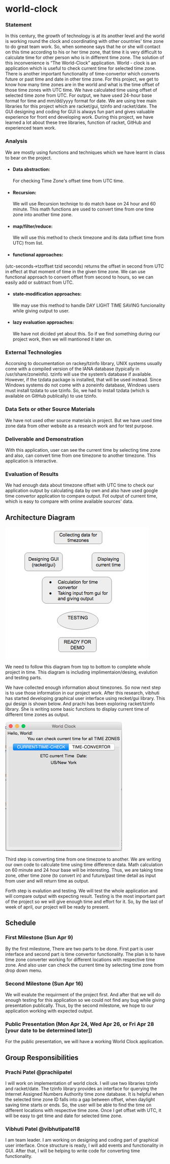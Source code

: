 # world-clock

### Statement
   In this century, the growth of technology is at its another level and the world is working round the clock and coordinating with other countries' time zone to do great team work. So, when someone says that he or she will contact on this time according to his or her time zone, that time it is very difficult to calculate time for other person who is in different time zone. The solution of this inconvenience is “The World-Clock” application. World - clock is an application which is useful to check current time for selected time zone. There is another important functionality of time-convertor which converts future or past time and date in other time zone. For this project, we get to know how many time zones are in the world and what is the time offset of those time zones with UTC time. We have calculated time using offset of selected time zone from UTC. For output, we have used 24-hour base format for time and mm/dd/yyyy format for date.
We are using tree main libraries for this project which are racket/gui, tzinfo and racket/date. The GUI designing and coding for GUI is always fun part and gives valuable experience for front end developing work. During this project, we have learned a lot about these tree libraries, function of racket, GitHub and experienced team work.

### Analysis
We are mostly using functions and techniques which we have learnt in class to bear on the project. 

- #### Data abstraction:
  For checking Time Zone's offset time from UTC time.

- #### Recursion: 
  We will use Recursion techniqe to do match base on 24 hour and 60 minute. This math functions are used to convert time from one time
  zone into another time zone.
  
- #### map/filter/reduce:
  We will use this method to check timezone and its data (offset time from UTC) from list.
  
- #### functional approaches:
 (utc-seconds->tzoffset tzid seconds) returns the offset in second from UTC in effect at that moment of time in the given time zone. We   can use functional approach to convert offset from second to hours, so we can easily add or subtract from UTC.  

- #### state-modification approaches: 
  We may use this method to handle DAY LIGHT TIME SAVING funcionality while giving output to user. 

- #### lazy evaluation approaches:
  We have not dicided yet about this. So if we find something during our project work, then we will mantioned it later on.
 

### External Technologies
Accorsing to documentation on rackey/tzinfo library, UNIX systems usually come with a compiled version of the IANA database (typically in /usr/share/zoneinfo). tzinfo will use the system’s database if available. However, if the tzdata package is installed, that will be used instead. Since Windows systems do not come with a zoneinfo database, Windows users must install tzdata to use tzinfo. So, we had to install tzdata (which is available on GitHub publically) to use tzinfo.

### Data Sets or other Source Materials
We have not used other source materials in project. But we have used time zone data from other website as a research work and for test purpose. 

### Deliverable and Demonstration

With this application, user can see the current time by selecting time zone and also, can convert time from one timezone to another timezone. This application is interactive. 

### Evaluation of Results
We had enough data about timezone offset with UTC time to check our application output by calculating data by own and also have used google time convertor application to compare output. Fot output of current time, which is easy to compare with online available sources' data.

## Architecture Diagram

![ouput image](/Architecture-diagram.png?raw=true "ouput image")

We need to follow this diagram from top to bottom to complete whole project in time. This diagram is including implimentaion/desing,
evalution and testing parts. 

We have collected enough information about timezones. So now next step is to use those information in our project work. After this
research, vibhuti has started developing graphical user interface using recket/gui library. This gui design is shown below. And prachi has
been exploring racket/tzinfo library. She is writing some basic functions to display current time of different time zones as output. 
 
![output-tab2 image](/world-clock-current-time-tab.png?raw=true "output-tab2 image")

Third step is converting time from one timezone to another. We are writing our own code to calculate time using time difference data.
Math calculation on 60 minute and 24 hour base will be interesting. Thus, we are taking time zone, other time zone (to convert in) and
future/past time detail as input from user and will return time as output.

Forth step is evalution and testing. We will test the whole application and will compare output with expecting result. Testing is the most
important part of the project so we will give enough time and effort for it. So, by the last of week of april, our project will be ready
to present.

## Schedule

### First Milestone (Sun Apr 9)
By the first milestone, There are two parts to be done. First part is user interface and second part is time convertor functionality.
The plan is to have time zone converter working for different locations with respective time zone. And also user can check the current
time by selecting time zone from drop down menu. 

### Second Milestone (Sun Apr 16)
We will evalute the requirment of the project first. And after that we will do enough testing for this application so we could not find
any bug while giving presentation publically. Thus, by the second milestone, we hope to our application working with expected output. 

### Public Presentation (Mon Apr 24, Wed Apr 26, or Fri Apr 28 [your date to be determined later])
For the public presentation, we will have a working World Clock application.

## Group Responsibilities

### Prachi Patel @prachiipatel
I will work on implementation of world clock. I will use two libraries tzinfo and racket/date. The tzinfo library provides an interface for querying the Internet Assigned Numbers Authority time zone database. It is helpful when the selected time zone ID falls into a gap between offset, when daylight saving time starts or ends. So, the user will be able to find the time on different locations with respective time zone. Once I get offset with UTC, it will be easy to get time and date for selected time zone. 

### Vibhuti Patel @vibhutipatel18 
I am team leader. I am working on designing and coding part of graphical user interface. Once structure is ready, I will
add events and functionality in GUI. After that, I will be helping to write code for converting time functionality.   
